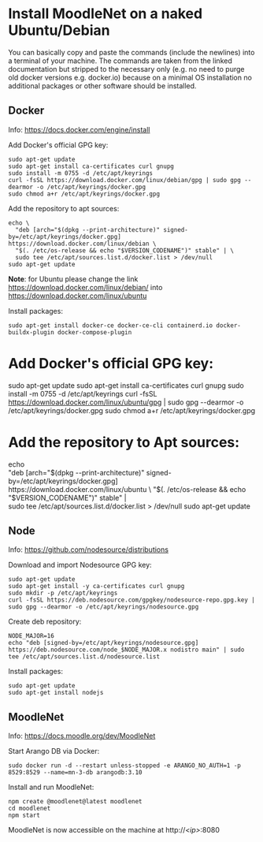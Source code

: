 # Install MoodleNet on a naked Ubuntu/Debian

You can basically copy and paste the commands (include the newlines) into a terminal
of your machine. The commands are taken from the linked documentation but stripped to
the necessary only (e.g. no need to purge old docker versions e.g. docker.io)
because on a minimal OS installation no additional packages or other software should
be installed.

## Docker

Info: https://docs.docker.com/engine/install

Add Docker's official GPG key:
```
sudo apt-get update
sudo apt-get install ca-certificates curl gnupg
sudo install -m 0755 -d /etc/apt/keyrings
curl -fsSL https://download.docker.com/linux/debian/gpg | sudo gpg --dearmor -o /etc/apt/keyrings/docker.gpg
sudo chmod a+r /etc/apt/keyrings/docker.gpg
```

Add the repository to apt sources:
```
echo \
  "deb [arch="$(dpkg --print-architecture)" signed-by=/etc/apt/keyrings/docker.gpg] https://download.docker.com/linux/debian \
  "$(. /etc/os-release && echo "$VERSION_CODENAME")" stable" | \
  sudo tee /etc/apt/sources.list.d/docker.list > /dev/null
sudo apt-get update
```
**Note**: for Ubuntu please change the link https://download.docker.com/linux/debian/ into
https://download.docker.com/linux/ubuntu

Install packages:
```
sudo apt-get install docker-ce docker-ce-cli containerd.io docker-buildx-plugin docker-compose-plugin
```

# Add Docker's official GPG key:
sudo apt-get update
sudo apt-get install ca-certificates curl gnupg
sudo install -m 0755 -d /etc/apt/keyrings
curl -fsSL https://download.docker.com/linux/ubuntu/gpg | sudo gpg --dearmor -o /etc/apt/keyrings/docker.gpg
sudo chmod a+r /etc/apt/keyrings/docker.gpg

# Add the repository to Apt sources:
echo \
"deb [arch="$(dpkg --print-architecture)" signed-by=/etc/apt/keyrings/docker.gpg] https://download.docker.com/linux/ubuntu \
"$(. /etc/os-release && echo "$VERSION_CODENAME")" stable" | \
sudo tee /etc/apt/sources.list.d/docker.list > /dev/null
sudo apt-get update



## Node

Info: https://github.com/nodesource/distributions

Download and import Nodesource GPG key:
```
sudo apt-get update
sudo apt-get install -y ca-certificates curl gnupg
sudo mkdir -p /etc/apt/keyrings
curl -fsSL https://deb.nodesource.com/gpgkey/nodesource-repo.gpg.key | sudo gpg --dearmor -o /etc/apt/keyrings/nodesource.gpg
```

Create deb repository:
```
NODE_MAJOR=16
echo "deb [signed-by=/etc/apt/keyrings/nodesource.gpg] https://deb.nodesource.com/node_$NODE_MAJOR.x nodistro main" | sudo tee /etc/apt/sources.list.d/nodesource.list
```

Install packages:
```
sudo apt-get update
sudo apt-get install nodejs
```

## MoodleNet

Info: https://docs.moodle.org/dev/MoodleNet

Start Arango DB via Docker:
```
sudo docker run -d --restart unless-stopped -e ARANGO_NO_AUTH=1 -p 8529:8529 --name=mn-3-db arangodb:3.10
```

Install and run MoodleNet:
```
npm create @moodlenet@latest moodlenet
cd moodlenet
npm start
```

MoodleNet is now accessible on the machine at http://*\<ip>*:8080